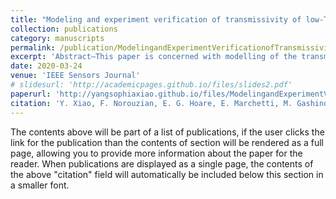 ```yaml
---
title: "Modeling and experiment verification of transmissivity of low-THz radar signal through vehicle infrastructure"
collection: publications
category: manuscripts
permalink: /publication/ModelingandExperimentVerificationofTransmissivityofLow-THzRadarSignalThroughVehicleInfrastructure
excerpt: 'Abstract—This paper is concerned with modelling of the transmissivity of Low-Terahertz waves through automotive bumper and headlight cover material. This work is part of wider comprehensive studies on the potential for the use higher frequency bands for future automotive sensors. Theo- retical models for transmissivity prediction are described, the methodology of experimentation is discussed and experimental results are presented. The theoretical models of reflection and transmission of different base materials which are cov- ered by different layers of paint are based on Fresnel theory, and the phenomena caused by the half wavelength thickness of the medium is analyzed mathematically. The experimental verification of the models in this paper have been undertaken at 300 GHz and 670 GHz, using 77 GHz as a reference frequency.'
date: 2020-03-24
venue: 'IEEE Sensors Journal'
# slidesurl: 'http://academicpages.github.io/files/slides2.pdf'
paperurl: 'http://yangsophiaxiao.github.io/files/ModelingandExperimentVerificationofTransmissivityofLow-THzRadarSignalThroughVehicleInfrastructure.pdf'
citation: 'Y. Xiao, F. Norouzian, E. G. Hoare, E. Marchetti, M. Gashinova and M. Cherniakov, "Modeling and Experiment Verification of Transmissivity of Low-THz Radar Signal Through Vehicle Infrastructure," in IEEE Sensors Journal, vol. 20, no. 15, pp. 8483-8496, 1 Aug.1, 2020, doi: 10.1109/JSEN.2020.2982984'
---
```


The contents above will be part of a list of publications, if the user clicks the link for the publication than the contents of section will be rendered as a full page, allowing you to provide more information about the paper for the reader. When publications are displayed as a single page, the contents of the above "citation" field will automatically be included below this section in a smaller font.
